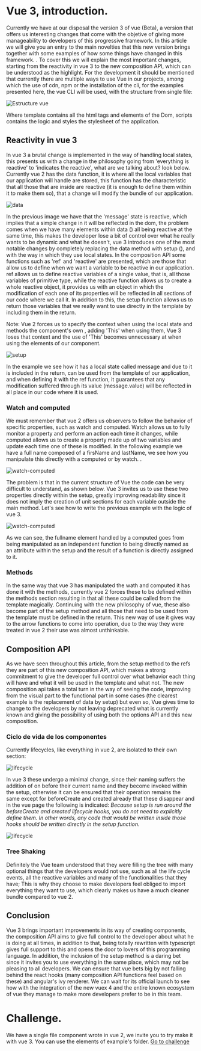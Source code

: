 # Vue 3, introduction.

Currently we have at our disposal the version 3 of vue (Beta), a version that offers us interesting changes that come with the objetive of giving more manageability to developers of this progressive framework. In this article we will give you an entry to the main novelties that this new version brings together with some examples of how some things have changed in this framework. . To cover this we will explain the most important changes, starting from the reactivity in vue 3 to the new composition API, which can be understood as the highlight.
For the development it should be mentioned that currently there are multiple ways to use Vue in our projects, among which the use of cdn, npm or the installation of the cli, for the examples presented here, the vue CLI will be used, with the structure from single file:

![Estructure vue](/article-vue3/assets/estructure.png)

Where template contains all the html tags and elements of the Dom, scripts contains the logic and styles the stylesheet of the application.

## Reactivity in vue 3
In vue 3 a brutal change is implemented in the way of handling local states, this presents us with a change in the philosophy going from 'everything is reactive' to 'indicates the reactive', what are we talking about? look below. Currently vue 2 has the data function, it is where all the local variables that our application will handle are stored, this function has the characteristic that all those that are inside are reactive (it is enough to define them within it to make them so), that a change will modify the bundle of our application. 

![data](/article-vue3/assets/data-method.png)

In the previous image we have that the 'message' state is reactive, which implies that a simple change in it will be reflected in the dom, the problem comes when we have many elements within data () all being reactive at the same time, this makes the developer lose a bit of control over what he really wants to be dynamic and what he doesn't, vue 3 introduces one of the most notable changes by completely replacing the data method with setup (), and with the way in which they use local states. In the composition API some functions such as 'ref' and 'reactive' are presented, which are those that allow us to define when we want a variable to be reactive in our application. ref allows us to define reactive variables of a single value, that is, all those variables of primitive type, while the reactive function allows us to create a whole reactive object, it provides us with an object in which the modification of each one of its properties will be reflected in all sections of our code where we call it. In addition to this, the setup function allows us to return those variables that we really want to use directly in the template by including them in the return.

Note: Vue 2 forces us to specify the context when using the local state and methods the component's own , adding 'This' when using them, Vue 3 loses that context and the use of 'This' becomes unnecessary at when using the elements of our component.

![setup](/article-vue3/assets/setup-method.png)

In the example we see how it has a local state called message and due to it is included in the return, can be used from the template of our application, and when defining it with the ref function, it guarantees that any modification suffered through its value (message.value) will be reflected in all place in our code where it is used.

### Watch and computed

We must remember that vue 2 offers us observers to follow the behavior of specific properties, such as watch and computed. Watch allows us to fully monitor a property and perform an action each time it changes, while computed allows us to create a property made up of two variables and update each time one of these is modified. In the following example we have a full name composed of a firsName and lastName, we see how you manipulate this directly with a computed or by watch. .

![watch-computed](/article-vue3/assets/watch-computed.png)

The problem is that in the current structure of Vue the code can be very difficult to understand, as shown below. 
Vue 3 invites us to use these two properties directly within the setup, greatly improving readability since it does not imply the creation of unit sections for each variable outside the main method. Let's see how to write the previous example with the logic of vue 3.

![watch-computed](/article-vue3/assets/watch-computes-vue3.png)

As we can see, the fullname element handled by a computed goes from being manipulated as an independent function to being directly named as an attribute within the setup and the result of a function is directly assigned to it.

### Methods 
In the same way that vue 3 has manipulated the wath and computed it has done it with the methods, currently vue 2 forces these to be defined within the methods section resulting in that all these could be called from the template magically. Continuing with the new philosophy of vue, these also become part of the setup method and all those that need to be used from the template must be defined in the return. This new way of use it gives way to the arrow functions to come into operation, due to the way they were treated in vue 2 their use was almost unthinkable.

## Composition API

As we have seen throughout this article, from the setup method to the refs they are part of this new composition API, which makes a strong commitment to give the developer full control over what behavior each thing will have and what it will be used in the template and what not. The new composition api takes a total turn in the way of seeing the code, improving from the visual part to the functional part in some cases (the clearest example is the replacement of data by setup) but even so, Vue gives time to change to the developers by not leaving deprecated what is currently known and giving the possibility of using both the options API and this new composition.

### Ciclo de vida de los componentes
Currently lifecycles, like everything in vue 2, are isolated to their own section:

![lifecycle](/article-vue3/assets/lifecycle-vue2.png)

In vue 3 these undergo a minimal change, since their naming suffers the addition of on before their current name and they become invoked within the setup, otherwise it can be ensured that their operation remains the same except for beforeCreate and created already that these disappear and in the vue page the following is indicated:
_*Because setup is run around the beforeCreate and created lifecycle hooks, you do not need to explicitly define them. In other words, any code that would be written inside those hooks should be written directly in the setup function.*_


![lifecycle](/article-vue3/assets/new-lifecycle.png)


### Tree Shaking

Definitely the Vue team understood that they were filling the tree with many optional things that the developers would not use, such as all the life cycle events, all the reactive variables and many of the functionalities that they have; This is why they choose to make developers feel obliged to import everything they want to use, which clearly makes us have a much cleaner bundle compared to vue 2.


## Conclusion
Vue 3 brings important improvements in its way of creating components, the composition API aims to give full control to the developer about what he is doing at all times, in addition to that, being totally rewritten with typescript gives full support to this and opens the door to lovers of this programming language. In addition, the inclusion of the setup method is a daring bet since it invites you to use everything in the same place, which may not be pleasing to all developers. We can ensure that vue bets big by not falling behind the react hooks (many composition API functions feel based on these) and angular's ivy renderer. We can wait for its official launch to see how with the integration of the new vuex 4 and the entire known ecosystem of vue they manage to make more developers prefer to be in this team.

# Challenge.
We have a single file component wrote in vue 2, we invite you to try make it with vue 3. You can use the elements of  example's folder.
[Go to challenge](/article-vue3/src/components/Challenge.vue)

